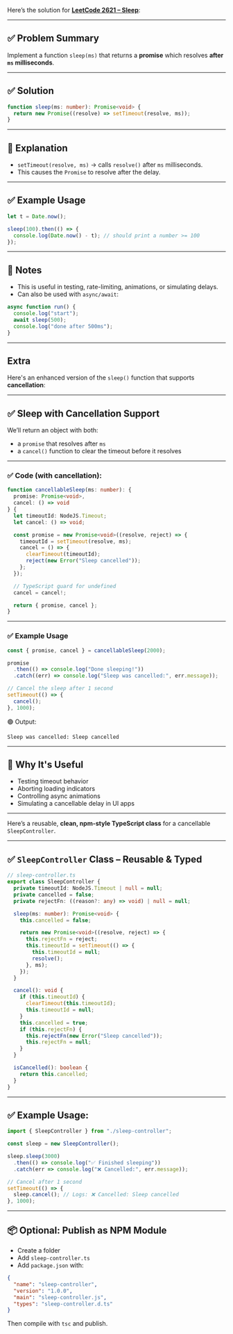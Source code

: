Here’s the solution for [**LeetCode 2621 – Sleep**](https://leetcode.com/problems/sleep?envType=study-plan-v2&envId=30-days-of-javascript):

---

## ✅ Problem Summary

Implement a function `sleep(ms)` that returns a **promise** which resolves **after `ms` milliseconds**.

---

## ✅ Solution

```ts
function sleep(ms: number): Promise<void> {
  return new Promise((resolve) => setTimeout(resolve, ms));
}
```

---

## 🧠 Explanation

- `setTimeout(resolve, ms)` → calls `resolve()` after `ms` milliseconds.
- This causes the `Promise` to resolve after the delay.

---

## ✅ Example Usage

```ts
let t = Date.now();

sleep(100).then(() => {
  console.log(Date.now() - t); // should print a number >= 100
});
```

---

## 📌 Notes

- This is useful in testing, rate-limiting, animations, or simulating delays.
- Can also be used with `async/await`:

```ts
async function run() {
  console.log("start");
  await sleep(500);
  console.log("done after 500ms");
}
```

---

## Extra 


Here's an enhanced version of the `sleep()` function that supports **cancellation**:

---

## ✅ Sleep with Cancellation Support

We’ll return an object with both:

- a `promise` that resolves after `ms`
- a `cancel()` function to clear the timeout before it resolves

---

### ✅ Code (with cancellation):

```ts
function cancellableSleep(ms: number): {
  promise: Promise<void>,
  cancel: () => void
} {
  let timeoutId: NodeJS.Timeout;
  let cancel: () => void;

  const promise = new Promise<void>((resolve, reject) => {
    timeoutId = setTimeout(resolve, ms);
    cancel = () => {
      clearTimeout(timeoutId);
      reject(new Error("Sleep cancelled"));
    };
  });

  // TypeScript guard for undefined
  cancel = cancel!;

  return { promise, cancel };
}
```

---

### ✅ Example Usage

```ts
const { promise, cancel } = cancellableSleep(2000);

promise
  .then(() => console.log("Done sleeping!"))
  .catch((err) => console.log("Sleep was cancelled:", err.message));

// Cancel the sleep after 1 second
setTimeout(() => {
  cancel();
}, 1000);
```

🟢 Output:
```
Sleep was cancelled: Sleep cancelled
```

---

## 🧠 Why It's Useful

- Testing timeout behavior
- Aborting loading indicators
- Controlling async animations
- Simulating a cancellable delay in UI apps

---

Here’s a reusable, **clean, npm-style TypeScript class** for a cancellable `SleepController`.

---

## ✅ `SleepController` Class – Reusable & Typed

```ts
// sleep-controller.ts
export class SleepController {
  private timeoutId: NodeJS.Timeout | null = null;
  private cancelled = false;
  private rejectFn: ((reason?: any) => void) | null = null;

  sleep(ms: number): Promise<void> {
    this.cancelled = false;

    return new Promise<void>((resolve, reject) => {
      this.rejectFn = reject;
      this.timeoutId = setTimeout(() => {
        this.timeoutId = null;
        resolve();
      }, ms);
    });
  }

  cancel(): void {
    if (this.timeoutId) {
      clearTimeout(this.timeoutId);
      this.timeoutId = null;
    }
    this.cancelled = true;
    if (this.rejectFn) {
      this.rejectFn(new Error("Sleep cancelled"));
      this.rejectFn = null;
    }
  }

  isCancelled(): boolean {
    return this.cancelled;
  }
}
```

---

## ✅ Example Usage:

```ts
import { SleepController } from "./sleep-controller";

const sleep = new SleepController();

sleep.sleep(3000)
  .then(() => console.log("✅ Finished sleeping"))
  .catch(err => console.log("❌ Cancelled:", err.message));

// Cancel after 1 second
setTimeout(() => {
  sleep.cancel(); // Logs: ❌ Cancelled: Sleep cancelled
}, 1000);
```

---

## 📦 Optional: Publish as NPM Module

- Create a folder
- Add `sleep-controller.ts`
- Add `package.json` with:
```json
{
  "name": "sleep-controller",
  "version": "1.0.0",
  "main": "sleep-controller.js",
  "types": "sleep-controller.d.ts"
}
```

Then compile with `tsc` and publish.
